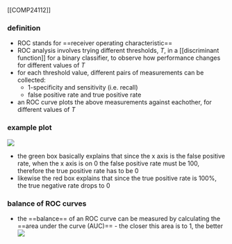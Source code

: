 [[COMP24112]]

### definition
- ROC stands for ==receiver operating characteristic==
- ROC analysis involves trying different thresholds, $T$, in a [[discriminant function]] for a binary classifier, to observe how performance changes for different values of $T$
- for each threshold value, different pairs of measurements can be collected:
	- 1-specificity and sensitivity (i.e. recall)
	- false positive rate and true positive rate
- an ROC curve plots the above measurements against eachother, for different values of $T$

### example plot
![](https://i.imgur.com/P7aFwWg.png)
- the green box basically explains that since the x axis is the false positive rate, when the x axis is on 0 the false positive rate must be 100, therefore the true positive rate has to be 0
- likewise the red box explains that since the true positive rate is 100%, the true negative rate drops to 0

### balance of ROC curves
- the ==balance== of an ROC curve can be measured by calculating the ==area under the curve (AUC)== - the closer this area is to 1, the better
![](https://i.imgur.com/9Ghgc8g.png)

